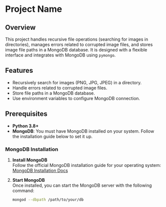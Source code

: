 # Project Name

## Overview

This project handles recursive file operations (searching for images in directories), manages errors related to corrupted image files, and stores image file paths in a MongoDB database. It is designed with a flexible interface and integrates with MongoDB using `pymongo`.

## Features
- Recursively search for images (PNG, JPG, JPEG) in a directory.
- Handle errors related to corrupted image files.
- Store file paths in a MongoDB database.
- Use environment variables to configure MongoDB connection.

## Prerequisites

- **Python 3.8+**
- **MongoDB**: You must have MongoDB installed on your system. Follow the installation guide below to set it up.

### MongoDB Installation

1. **Install MongoDB**  
   Follow the official MongoDB installation guide for your operating system:  
   [MongoDB Installation Docs](https://docs.mongodb.com/manual/installation/)

2. **Start MongoDB**  
   Once installed, you can start the MongoDB server with the following command:
   
   ```bash
   mongod --dbpath /path/to/your/db

